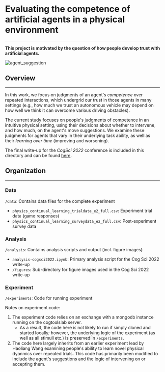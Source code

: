 # Evaluating the competence of artificial agents in a physical environment
***

**This project is motivated by the question of how people develop trust with artificial agents.**

![agent_suggestion](img/cliphy-suggestion-submit.gif)

## Overview
***

In this work, we focus on judgments of an agent's *competence* over repeated interactions, which undergrid our trust in those agents in many settings (e.g., how much we trust an autonomous vehicle may depend on how well we think it can overcome various driving obstacles).

The current study focuses on people's judgments of competence in an intuitive physical setting, using their decisions about whether to intervene, and how much, on the agent's move suggestions. We examine these judgments for agents that vary in their underlying task ability, as well as their *learning over time* (improving and worsening).

The final write-up for the *CogSci 2022* conference is included in this directory and can be found [here](Revisions-final.pdf).

## Organization
***

### Data
`/data`: Contains data files for the complete experiment
- `physics_continual_learning_trialdata_e2_full.csv`: Experiment trial data (game responses)
- `physics_continual_learning_surveydata_e2_full.csv`: Post-experiment survey data

### Analysis
`/analysis`: Contains analysis scripts and output (incl. figure images)
- `analysis-cogsci2022.ipynb`: Primary analysis script for the Cog Sci 2022 write-up
- `/figures`: Sub-directory for figure images used in the Cog Sci 2022 write-up

### Experiment
`/experiments`: Code for running experiment

Notes on experiment code:
1. The experiment code relies on an exchange with a mongodb instance running on the cogtoolslab server.
    - As a result, the code here is not likely to run if simply cloned and started locally; however, the underlying logic of the experiment (as well as all stimuli etc.) is preserved in `/experiments`.
2. The code here largely inherits from an earlier experiment lead by Haoliang Wang examining people's ability to learn novel physical dyanmics over repeated trials. This code has primarily been modified to include the agent's suggestions and the logic of intervening on or accepting them.
